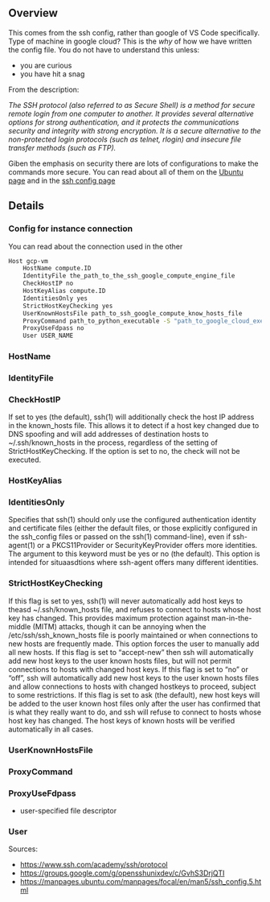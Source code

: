 ## Overview
This comes from the ssh config, rather than google of VS Code specifically.
Type of machine in google cloud?
This is the *why* of how we have written the config file. 
You do not have to understand this unless:
- you are curious
- you have hit a snag 

From the description: 

*The SSH protocol (also referred to as Secure Shell) is a method for secure remote login from one computer to another. It provides several alternative options for strong authentication, and it protects the communications security and integrity with strong encryption. It is a secure alternative to the non-protected login protocols (such as telnet, rlogin) and insecure file transfer methods (such as FTP).*

Giben the emphasis on security there are lots of configurations to make the 
commands more secure. You can read about all of them on the
[Ubuntu page](https://manpages.ubuntu.com/manpages/focal/en/man5/ssh_config.5.html)
and in the [ssh config page](https://www.ssh.com/academy/ssh/config)

## Details
### Config for instance connection
You can read about the connection used in the other 
```bash
Host gcp-vm
    HostName compute.ID
    IdentityFile the_path_to_the_ssh_google_compute_engine_file
    CheckHostIP no
    HostKeyAlias compute.ID
    IdentitiesOnly yes
    StrictHostKeyChecking yes
    UserKnownHostsFile path_to_ssh_google_compute_know_hosts_file
    ProxyCommand path_to_python_executable -S "path_to_google_cloud_executable" compute start-iap-tunnel INSTANCE_NAME %p --listen-on-stdin --project=PROJECT_NAME --zone=ZONE --verbosity=warning 
    ProxyUseFdpass no
    User USER_NAME
```
### HostName
### IdentityFile
### CheckHostIP
If set to yes (the default), ssh(1) will additionally check the host IP address in
the known_hosts file.  This allows it to detect if a host key changed due to DNS
spoofing and will add addresses of destination hosts to ~/.ssh/known_hosts in the
process, regardless of the setting of StrictHostKeyChecking.  If the option is set
to no, the check will not be executed.
### HostKeyAlias
### IdentitiesOnly
Specifies that ssh(1) should only use the configured authentication identity and
certificate files (either the default files, or those explicitly configured in the
ssh_config files or passed on the ssh(1) command-line), even if ssh-agent(1) or a
PKCS11Provider or SecurityKeyProvider offers more identities.  The argument to this
keyword must be yes or no (the default).  This option is intended for situaasdtions
where ssh-agent offers many different identities.

### StrictHostKeyChecking
If this flag is set to yes, ssh(1) will never automatically add host keys to theasd
~/.ssh/known_hosts file, and refuses to connect to hosts whose host key has changed.
This provides maximum protection against man-in-the-middle (MITM) attacks, though it
can be annoying when the /etc/ssh/ssh_known_hosts file is poorly maintained or when
connections to new hosts are frequently made.  This option forces the user to
manually add all new hosts.
If this flag is set to “accept-new” then ssh will automatically add new host keys to
the user known hosts files, but will not permit connections to hosts with changed
host keys.  If this flag is set to “no” or “off”, ssh will automatically add new
host keys to the user known hosts files and allow connections to hosts with changed
hostkeys to proceed, subject to some restrictions.  If this flag is set to ask (the
default), new host keys will be added to the user known host files only after the
user has confirmed that is what they really want to do, and ssh will refuse to
connect to hosts whose host key has changed.  The host keys of known hosts will be
verified automatically in all cases.
### UserKnownHostsFile
### ProxyCommand
### ProxyUseFdpass
- user-specified file descriptor

### User

Sources:
- https://www.ssh.com/academy/ssh/protocol
- https://groups.google.com/g/opensshunixdev/c/GvhS3DrjQTI
- https://manpages.ubuntu.com/manpages/focal/en/man5/ssh_config.5.html